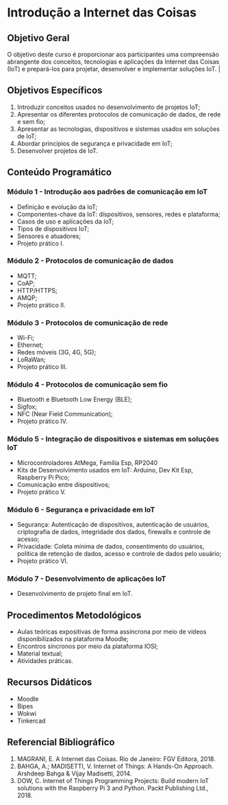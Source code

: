 # Introdução a Internet das Coisas

## Objetivo Geral

O objetivo deste curso é proporcionar aos participantes uma compreensão abrangente dos conceitos, tecnologias e aplicações da Internet das Coisas (IoT) e prepará-los para projetar, desenvolver e implementar soluções IoT. |

## Objetivos Específicos
1. Introduzir conceitos usados no desenvolvimento de projetos IoT;
2. Apresentar os diferentes protocolos de comunicação de dados, de rede e sem fio;
3. Apresentar as tecnologias, dispositivos e sistemas usados em soluções de IoT;
4. Abordar princípios de segurança e privacidade em IoT;
5. Desenvolver projetos de IoT.

## Conteúdo Programático 

### Módulo 1 - Introdução aos padrões de comunicação em IoT
* Definição e evolução da IoT;
* Componentes-chave da IoT: dispositivos, sensores, redes e plataforma;
* Casos de uso e aplicações da IoT;
* Tipos de dispositivos IoT;
* Sensores e atuadores;
* Projeto prático I.


### Módulo 2 - Protocolos de comunicação de dados 

* MQTT;
* CoAP;
* HTTP/HTTPS;
* AMQP; 
* Projeto prático II.

### Módulo 3 - Protocolos de comunicação de rede

* Wi-Fi;
* Ethernet;
* Redes móveis (3G, 4G, 5G);
* LoRaWan; 
* Projeto prático III.

### Módulo 4 - Protocolos de comunicação sem fio

* Bluetooth e Bluetooth Low Energy (BLE);  
* Sigfox; 
* NFC (Near Field Communication); 
* Projeto prático IV.

### Módulo 5 - Integração de dispositivos e sistemas em soluções IoT

* Microcontroladores AtMega, Família Esp, RP2040
* Kits de Desenvolvimento usados em IoT: Arduino, Dev Kit Esp, Raspberry Pi Pico;
* Comunicação entre dispositivos;
* Projeto prático V.

### Módulo 6 - Segurança e privacidade em IoT

* Segurança: Autenticação de dispositivos, autenticação de usuários, criptografia de dados, integridade dos dados, firewalls e controle de acesso; 
* Privacidade: Coleta mínima de dados, consentimento do usuários, política de retenção de dados, acesso e controle de dados pelo usuário; 
* Projeto prático VI.

### Módulo 7 -  Desenvolvimento de aplicações IoT

* Desenvolvimento de projeto final em IoT.

## Procedimentos Metodológicos

* Aulas teóricas expositivas de forma assíncrona por meio de vídeos disponibilizados na plataforma Moodle;
* Encontros síncronos por meio da plataforma IOSI;
* Material textual;
* Atividades práticas.

## Recursos Didáticos

* Moodle
* Bipes
* Wokwi
* Tinkercad

## Referencial Bibliográfico

1. MAGRANI, E. A Internet das Coisas. Rio de Janeiro: FGV Editora, 2018. 
2. BAHGA, A.; MADISETTI, V. Internet of Things: A Hands-On Approach. Arshdeep Bahga & Vijay Madisetti, 2014. 
3. DOW, C. Internet of Things Programming Projects: Build modern IoT solutions with the Raspberry Pi 3 and Python. Packt Publishing Ltd., 2018.